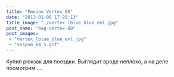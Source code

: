 ```yaml
---
title: "Рюкзак Vertex 80"
date: "2013-01-08 17:28:13"
title_image: "./vertex_lblue_blue_enl.jpg"
post_name: "bag-vertex-80"
post_images: 
 - "vertex_lblue_blue_enl.jpg"
 - "vospom_k4_5.gif"
---
```


Купил рюкзак для поездки. Выглядит вроде неплохо, а на деле посмотрим ....
